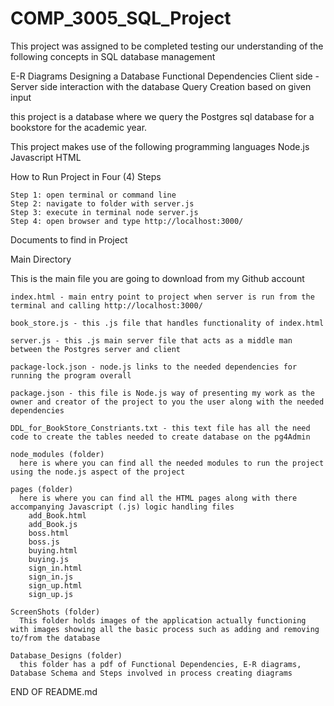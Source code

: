 # COMP_3005_SQL_Project
This project was assigned to be completed testing our understanding of the following concepts in SQL database
management

  E-R Diagrams
  Designing a Database
  Functional Dependencies
  Client side - Server side interaction with the database
  Query Creation based on given input

this project is a database where we query the Postgres sql database for a bookstore for the academic year.

This project makes use of the following programming languages
  Node.js
  Javascript
  HTML



How to Run Project in Four (4) Steps

    Step 1: open terminal or command line
    Step 2: navigate to folder with server.js
    Step 3: execute in terminal node server.js
    Step 4: open browser and type http://localhost:3000/



Documents to find in Project

Main Directory

  This is the main file you are going to download from my Github account

    index.html - main entry point to project when server is run from the terminal and calling http://localhost:3000/

    book_store.js - this .js file that handles functionality of index.html

    server.js - this .js main server file that acts as a middle man between the Postgres server and client

    package-lock.json - node.js links to the needed dependencies for running the program overall

    package.json - this file is Node.js way of presenting my work as the owner and creator of the project to you the user along with the needed dependencies

    DDL_for_BookStore_Constriants.txt - this text file has all the need code to create the tables needed to create database on the pg4Admin

    node_modules (folder)
      here is where you can find all the needed modules to run the project using the node.js aspect of the project

    pages (folder)
      here is where you can find all the HTML pages along with there accompanying Javascript (.js) logic handling files
        add_Book.html
        add_Book.js
        boss.html
        boss.js
        buying.html
        buying.js
        sign_in.html
        sign_in.js
        sign_up.html
        sign_up.js

    ScreenShots (folder)
      This folder holds images of the application actually functioning with images showing all the basic process such as adding and removing to/from the database

    Database_Designs (folder)
      this folder has a pdf of Functional Dependencies, E-R diagrams, Database Schema and Steps involved in process creating diagrams













END OF README.md
